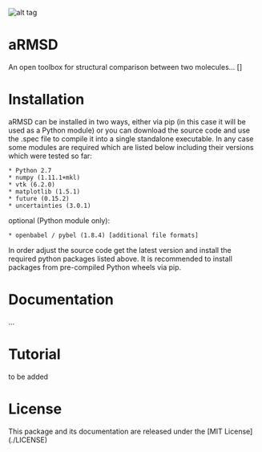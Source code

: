 
![alt tag](./aRMSD_icon.ico) 
# aRMSD
An open toolbox for structural comparison between two molecules... []

# Installation
aRMSD can be installed in two ways, either via pip (in this case it will be used as a Python module) or you can download the source code and use the .spec file to compile it into a single standalone executable. In any case some modules are required which are listed below including their versions which were tested so far:

    * Python 2.7
    * numpy (1.11.1+mkl)
    * vtk (6.2.0)
    * matplotlib (1.5.1)
    * future (0.15.2)
    * uncertainties (3.0.1)

optional (Python module only):

    * openbabel / pybel (1.8.4) [additional file formats]

In order adjust the source code get the latest version and install the required python packages listed above. It is recommended to install packages from pre-compiled Python wheels via pip.

# Documentation
...

# Tutorial
to be added

# License
This package and its documentation are released under the [MIT License] (./LICENSE)
